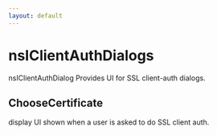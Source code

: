 ```yaml
---
layout: default
---
```


# nsIClientAuthDialogs #

nsIClientAuthDialog
Provides UI for SSL client-auth dialogs.


## ChooseCertificate ##

display
  UI shown when a user is asked to do SSL client auth.

